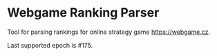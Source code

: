 # Webgame Ranking Parser

Tool for parsing rankings for online strategy game https://webgame.cz.

Last supported epoch is #175.
